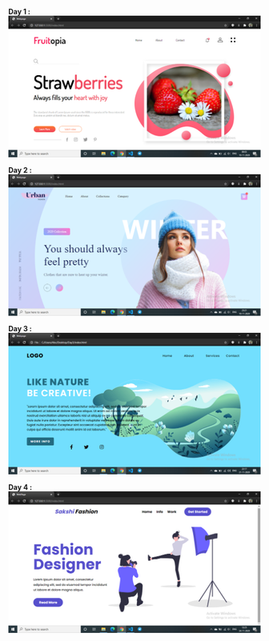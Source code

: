 <b>Day 1 :</b>
![](https://github.com/sakshi771/7-days-of-css/blob/master/Screenshots/SS1.png)


<b>Day 2 :</b>
![](https://github.com/sakshi771/7-days-of-css/blob/master/Screenshots/SS2.png)

<b>Day 3 :</b>
![](https://github.com/sakshi771/7-days-of-css/blob/master/Screenshots/SS3.png)

<b>Day 4 :</b>
![](https://github.com/sakshi771/7-days-of-css/blob/master/Screenshots/SS4.png)
